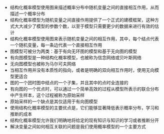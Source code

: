 - 结构化概率模型使用图来描述概率分布中随机变量之间的直接相互作用，从而描述一个概率分布
- 结构化概率模型为随机变量之间直接作用提供了一个正式的建模框架，这种方式大大减少了模型的参数个数，以至于模型只需要更少的数据来进行有效的估计
- 结构化概率模型使用图来表示随机变量之间的相互作用，其中，每个结点代表一个随机变量，每一条边代表一个直接相互作用
- 图模型可被分为两类：基于有向无环图的模型和基于无向图的模型
- 有向图模型是一种结构化概率模型，也被称为信念网络或贝叶斯网络
- 无向图模型也被称为马尔可夫网络
- 当相互作用并没有本质性的指向，或者是明确的双向相互作用时，使用无向模型更适合
- 图的一个团时图中结点的一个子集，并且其中的点时全连接的
- 有向图的一个优点时，可以通过一个简单高效的过程从模型所表示的联合分布中产生样本，这个过程被称为原始采样
- 原始采样的一个缺点是其仅适用于有向图模型
- 使用结构化概率模型的主要优点是，它们能够显著降低表示概率分布，学习和推断的成本
- 结构化概率模型允许我们明确地将给定的现有知识与知识的学习或者推断分开
- 解决变量之间如何相互关联的问题是我们使用概率模型的一个主要方式
